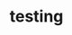 # testing
<!DOCTYPE html>
<html lang="en">
<head>
    <meta charset="UTF-8">
    <meta name="viewport" content="width=device-width, initial-scale=1.0">
    <title>Stop Losing Sales - Master the Art of Client Connection in 90 Days</title>
    <style>
        * {
            margin: 0;
            padding: 0;
            box-sizing: border-box;
        }
        
        body {
            font-family: 'Arial', sans-serif;
            line-height: 1.6;
            color: #333;
            background-color: #f9f9f9;
        }
        
        .container {
            max-width: 800px;
            margin: 0 auto;
            padding: 20px;
            background-color: white;
            box-shadow: 0 0 20px rgba(0,0,0,0.1);
        }
        
        .preheader {
            text-align: center;
            background-color: #e74c3c;
            color: white;
            padding: 10px;
            font-weight: bold;
            margin-bottom: 0;
        }
        
        .hero {
            text-align: center;
            padding: 40px 20px;
            background: linear-gradient(135deg, #667eea 0%, #764ba2 100%);
            color: white;
            margin-bottom: 0;
        }
        
        .hero h1 {
            font-size: 2.5em;
            font-weight: bold;
            margin-bottom: 20px;
            line-height: 1.2;
        }
        
        .hero h2 {
            font-size: 1.3em;
            margin-bottom: 30px;
            font-weight: normal;
            opacity: 0.9;
        }
        
        .vsl-container {
            margin: 30px 0;
        }
        
        .vsl-icon {
            display: inline-block;
            position: relative;
            background: #000;
            padding: 20px 40px;
            border-radius: 10px;
            cursor: pointer;
            transition: transform 0.3s ease;
            text-decoration: none;
            color: white;
        }
        
        .vsl-icon:hover {
            transform: scale(1.05);
        }
        
        .play-button {
            width: 60px;
            height: 60px;
            background: #e74c3c;
            border-radius: 50%;
            display: flex;
            align-items: center;
            justify-content: center;
            margin: 0 auto 15px;
            position: relative;
        }
        
        .play-button::after {
            content: '';
            width: 0;
            height: 0;
            border-left: 20px solid white;
            border-top: 12px solid transparent;
            border-bottom: 12px solid transparent;
            margin-left: 5px;
        }
        
        .vsl-text {
            font-size: 1.1em;
            font-weight: bold;
        }
        
        .cta-primary {
            background-color: #e74c3c;
            color: white;
            padding: 18px 40px;
            font-size: 1.2em;
            font-weight: bold;
            border: none;
            border-radius: 5px;
            cursor: pointer;
            margin-top: 20px;
            transition: background-color 0.3s ease;
            text-decoration: none;
            display: inline-block;
        }
        
        .cta-primary:hover {
            background-color: #c0392b;
        }
        
        .section {
            padding: 40px 20px;
            margin-bottom: 0;
        }
        
        .section h2 {
            font-size: 2em;
            margin-bottom: 25px;
            color: #2c3e50;
            text-align: center;
        }
        
        .section p {
            font-size: 1.1em;
            margin-bottom: 15px;
            max-width: 2-3 sentences per paragraph;
        }
        
        .highlight {
            background-color: #fff3cd;
            padding: 20px;
            border-left: 5px solid #ffc107;
            margin: 20px 0;
            font-style: italic;
        }
        
        .bullet-point {
            background-color: #f8f9fa;
            padding: 15px;
            margin: 15px 0;
            border-left: 4px solid #667eea;
        }
        
        .bullet-point strong {
            color: #2c3e50;
        }
        
        .testimonial {
            background-color: #e8f5e8;
            padding: 20px;
            margin: 20px 0;
            border-radius: 8px;
            font-style: italic;
            text-align: center;
        }
        
        .faq {
            background-color: #f1f3f4;
            padding: 20px;
            margin: 15px 0;
            border-radius: 8px;
        }
        
        .faq h4 {
            color: #2c3e50;
            margin-bottom: 10px;
            font-size: 1.1em;
        }
        
        .price-strike {
            text-decoration: line-through;
            color: #999;
            font-size: 1.2em;
        }
        
        .price-current {
            color: #e74c3c;
            font-size: 2em;
            font-weight: bold;
        }
        
        .urgency {
            background-color: #ffe6e6;
            padding: 15px;
            border: 2px solid #e74c3c;
            margin: 20px 0;
            text-align: center;
            border-radius: 8px;
        }
        
        .guarantee {
            background-color: #e8f5e8;
            padding: 20px;
            border: 2px solid #28a745;
            margin: 20px 0;
            text-align: center;
            border-radius: 8px;
        }
        
        @media (max-width: 768px) {
            .hero h1 {
                font-size: 1.8em;
                line-height: 1.3;
            }
            
            .hero h2 {
                font-size: 1.1em;
                line-height: 1.4;
            }
            
            .container {
                padding: 5px;
                margin: 0;
            }
            
            .section {
                padding: 25px 15px;
            }
            
            .section h2 {
                font-size: 1.5em;
                line-height: 1.3;
            }
            
            .cta-primary {
                padding: 15px 25px;
                font-size: 1.1em;
                width: 100%;
                max-width: 300px;
            }
            
            .vsl-icon {
                padding: 15px 25px;
                width: 100%;
                max-width: 280px;
            }
            
            .play-button {
                width: 50px;
                height: 50px;
            }
            
            .play-button::after {
                border-left: 15px solid white;
                border-top: 10px solid transparent;
                border-bottom: 10px solid transparent;
            }
            
            .bullet-point, .faq, .highlight, .testimonial, .guarantee, .urgency {
                margin: 15px 0;
                padding: 15px;
            }
        }
        
        @media (max-width: 480px) {
            .hero h1 {
                font-size: 1.5em;
            }
            
            .hero h2 {
                font-size: 1em;
            }
            
            .section h2 {
                font-size: 1.3em;
            }
            
            .hero {
                padding: 30px 15px;
            }
            
            .preheader {
                font-size: 0.9em;
                padding: 8px;
            }
        }
    </style>
</head>
<body>
    <!-- PREHEADER -->
    <div class="preheader">
        SALES PROFESSIONALS, TEAM LEADERS & SMALL BUSINESS OWNERS
    </div>

    <div class="container">
        <!-- HERO SECTION -->
        <div class="hero">
            <h1>Stop Losing Sales to Competitors Who Sound Exactly Like You</h1>
            <h2>Master the client connection system that closes 73% more deals in 90 days... without pushy scripts or fake enthusiasm</h2>
            
            <div class="vsl-container">
                <a href="https://docs.google.com/document/d/12LNyJAkyYIPKd0_xfiHF_M8emjB2xkCUyQB4x5LI7Ew/edit?usp=sharing" class="vsl-icon">
                    <div class="play-button"></div>
                    <div class="vsl-text">Click Here To See The: VSL I WROTE FOR YOU</div>
                </a>
            </div>
            
            <a href="https://majoydacia.com/" class="cta-primary">Book Your FREE Strategy Call Now</a>
        </div>

        <!-- PROBLEM IDENTIFICATION -->
        <div class="section">
            <h2>The Harsh Truth About Why Your Sales Are Stuck</h2>
            
            <p>You walk into that meeting confident...</p>
            
            <p>You've rehearsed your pitch. You know your product inside and out. You're ready to close.</p>
            
            <p>But 20 minutes later, you're watching another potential client "think about it" — which really means they're calling your competitor.</p>
            
            <p><strong>Sound familiar?</strong></p>
            
            <p>Maybe you've spent thousands on sales training programs that taught you to "follow up seven times" and "always be closing."</p>
            
            <p>Perhaps you've memorized objection-handling scripts that make you sound like a telemarketing robot.</p>
            
            <p>Or you've tried those "miracle" sales courses promising instant results... only to find yourself still struggling to hit your targets month after month.</p>
            
            <p>Here's what's really happening...</p>
            
            <p>While you're reciting the same generic sales playbook as everyone else, your prospects are getting MORE sophisticated at filtering out salespeople.</p>
            
            <p>They can smell a cookie-cutter approach from miles away.</p>
            
            <p><strong>And every day you stick with these outdated methods, you're hemorrhaging potential income.</strong></p>
            
            <p>But what if I told you there's a completely different approach — one that 96% of salespeople have never heard of?</p>
        </div>

        <!-- ORIGIN STORY -->
        <div class="section">
            <h2>How I Went From Struggling Telemarketer to Sales Coach for 9 Countries</h2>
            
            <p>Twenty-five years ago, I was exactly where you are now.</p>
            
            <p>Frustrated. Inconsistent results. Watching "natural born salespeople" close deals while I struggled to book appointments.</p>
            
            <p>I had tried everything...</p>
            
            <p>High-energy sales seminars where everyone got pumped up for three days, then went back to the same mediocre results.</p>
            
            <p>Expensive sales systems that promised to "automate" my success.</p>
            
            <p>Even hired a personal sales coach who gave me the same tired advice about "believing in my product."</p>
            
            <p><strong>Then something changed everything.</strong></p>
            
            <p>I was about to lose my biggest client. My retention rates were terrible. People would buy once, then disappear.</p>
            
            <p>That's when I realized the fatal flaw in everything I'd been taught...</p>
            
            <p>Every sales method focuses on what YOU want (the sale), not what THEY need (to feel understood).</p>
            
            <p>So I started studying something completely different: human psychology and relationship dynamics.</p>
            
            <p>Not sales psychology — actual behavioral science.</p>
            
            <p>And I made a discovery that changed everything...</p>
            
            <p>People don't buy from salespeople. They buy from people who genuinely understand their world.</p>
        </div>

        <!-- SOLUTION REVELATION -->
        <div class="section">
            <h2>The "Client Connection System" That Makes Selling Feel Natural</h2>
            
            <p>After years of testing and refining across 9 different countries and dozens of industries, I developed what I call the Client Connection System.</p>
            
            <p>This isn't about learning new scripts or sales techniques.</p>
            
            <p><strong>It's about becoming the type of person clients WANT to buy from.</strong></p>
            
            <p>Here's how it works...</p>
            
            <div class="bullet-point">
                <strong>Deep Client Mapping:</strong> You learn to read people's true motivations in the first 5 minutes of conversation, so you speak directly to their core desires instead of surface-level needs.
            </div>
            
            <div class="bullet-point">
                <strong>Invisible Influence Techniques:</strong> Position yourself as the trusted advisor who solves problems, not another salesperson pushing products — making price objections virtually disappear.
            </div>
            
            <div class="bullet-point">
                <strong>The Retention Multiplier:</strong> Create such strong client relationships that 85% of your business comes from repeat customers and referrals — no more cold calling treadmill.
            </div>
            
            <div class="bullet-point">
                <strong>Industry-Specific Customization:</strong> Whether you're in B2B, retail, hospitality, or telemarketing, you get strategies tailored to YOUR exact situation and market.
            </div>
            
            <p>The results speak for themselves...</p>
            
            <p>Clients consistently report 40-70% increases in closing rates within 90 days.</p>
            
            <p>More importantly, they feel confident and natural during sales conversations — no more pushy, desperate energy.</p>
            
            <p><strong>Because when you truly connect with people, selling becomes effortless.</strong></p>
        </div>

        <!-- PRODUCT INTRODUCTION -->
        <div class="section">
            <h2>Finally... Personalized Sales Coaching That Actually Works</h2>
            
            <p>After 25 years of helping sales professionals across the Philippines, Singapore, Thailand, Malaysia, Indonesia, Cambodia, Japan, Australia, and the USA, I've decided to make my proven system available to a select group of serious professionals.</p>
            
            <p><strong>Introducing: The Majoy Dacia Sales Mastery Program</strong></p>
            
            <p>This isn't another one-size-fits-all course you'll watch once and forget.</p>
            
            <p>This is completely personalized coaching designed around YOUR specific challenges, industry, and goals.</p>
            
            <div class="bullet-point">
                <strong>One-on-One Strategy Sessions:</strong> We work together to identify your unique selling obstacles and create a custom plan that fits your personality and market.
            </div>
            
            <div class="bullet-point">
                <strong>Industry-Specific Training:</strong> Whether you need telemarketing mastery, face-to-face selling excellence, or team leadership skills — you get exactly what you need, nothing you don't.
            </div>
            
            <div class="bullet-point">
                <strong>Real-World Application:</strong> No theory or fluff — just practical techniques you can use in your very next client conversation.
            </div>
            
            <div class="bullet-point">
                <strong>Ongoing Support System:</strong> Access to weekly workshops, YouTube training library, and a community of like-minded professionals for continued growth.
            </div>
            
            <p>Unlike generic sales training that treats every industry the same, this program adapts to YOUR specific situation.</p>
            
            <p>Telemarketer struggling with objections? You get specialized cold-calling strategies.</p>
            
            <p>Team leader with underperforming staff? You get leadership techniques that motivate without micromanaging.</p>
            
            <p>Small business owner bleeding customers? You get retention systems that turn one-time buyers into lifelong advocates.</p>
        </div>

        <!-- OFFER STRUCTURE -->
        <div class="section">
            <h2>Everything You Need to Dominate Your Market</h2>
            
            <p>When you work with me, you're not just getting coaching — you're getting a complete transformation system:</p>
            
            <div class="bullet-point">
                <strong>Free Initial Strategy Consultation:</strong> We analyze your current situation and create a custom roadmap for your success — worth $500, yours free.
            </div>
            
            <div class="bullet-point">
                <strong>Personalized Training Program:</strong> Choose from Sales Skills, Communication Mastery, Telemarketing Excellence, Objection Handling, Cold Calling, Face-to-Face Selling, Team Leadership, Customer Service, or Appointment Setting — all customized to your needs.
            </div>
            
            <div class="bullet-point">
                <strong>YouTube Training Library:</strong> Exclusive access to 247 training videos, including the viral "23 minutes of SALES TRAINING that will Explode Your Sales in 2025" — continuously updated with fresh content.
            </div>
            
            <div class="bullet-point">
                <strong>Weekly Live Workshops:</strong> Join small group sessions for ongoing learning and networking with other high-performing professionals.
            </div>
            
            <div class="bullet-point">
                <strong>Referral Rewards Program:</strong> Earn $100 SGD credit for every qualified referral — because successful people know successful people.
            </div>
            
            <div class="guarantee">
                <h3>My Personal Success Guarantee</h3>
                <p>I'm so confident in this system that I personally guarantee your results. If you don't see measurable improvement in your sales performance within 90 days of implementing my strategies, I'll work with you until you do — at no additional cost.</p>
            </div>
            
            <div class="urgency">
                <p><strong>IMPORTANT:</strong> Due to the personalized nature of this program, I can only work with 12 new clients this quarter. 7 spots have already been claimed by referrals.</p>
            </div>
            
            <a href="https://majoydacia.com/" class="cta-primary">Claim Your FREE Strategy Session Now</a>
        </div>

        <!-- FAQ SECTION -->
        <div class="section">
            <h2>Your Questions Answered</h2>
            
            <div class="faq">
                <h4>Q: "How is this different from other sales training programs?"</h4>
                <p>Most programs give you generic scripts and techniques. I give you personalized strategies based on YOUR industry, personality, and specific challenges. Plus, you're learning from someone who's actually sold in 9 different countries — not just taught theory.</p>
            </div>
            
            <div class="faq">
                <h4>Q: "Will this work in my specific industry?"</h4>
                <p>Absolutely. I've worked across hospitality, retail, B2B, B2C, telemarketing, and more. The Client Connection System adapts to any industry because it's based on human psychology, not product features. During our free consultation, I'll show you exactly how it applies to your market.</p>
            </div>
            
            <div class="faq">
                <h4>Q: "I'm already successful. Can this help me reach the next level?"</h4>
                <p>If you're successful but hitting a plateau, this is perfect for you. Most high-performers struggle with two things: scaling beyond personal effort and building systems that work without them. The advanced strategies I teach are designed specifically for professionals ready to dominate their market completely.</p>
            </div>
            
            <div class="faq">
                <h4>Q: "How much time does this require?"</h4>
                <p>The beauty of personalized coaching is efficiency. Instead of wasting months on irrelevant techniques, you focus only on what moves the needle for YOU. Most clients see significant improvements with just 2-3 hours per week of focused implementation.</p>
            </div>
            
            <div class="faq">
                <h4>Q: "What if I'm not good at implementing new strategies?"</h4>
                <p>That's exactly why this is personalized. I don't give you a generic course and wish you luck. We work together to ensure you're implementing correctly. Plus, with weekly workshops and ongoing support, you're never alone in the process.</p>
            </div>
            
            <p style="text-align: center; font-size: 1.2em; margin-top: 40px;"><strong>Ready to become the salesperson everyone wants to buy from?</strong></p>
            
            <a href="https://majoydacia.com/" class="cta-primary">Book Your FREE Strategy Call Now</a>
        </div>
    </div>
</body>
</html>
